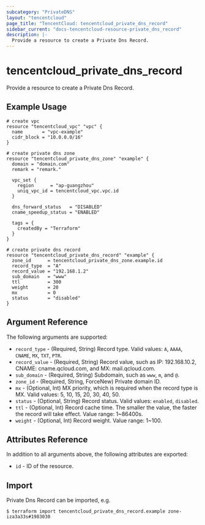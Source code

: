 ```yaml
---
subcategory: "PrivateDNS"
layout: "tencentcloud"
page_title: "TencentCloud: tencentcloud_private_dns_record"
sidebar_current: "docs-tencentcloud-resource-private_dns_record"
description: |-
  Provide a resource to create a Private Dns Record.
---
```


# tencentcloud_private_dns_record

Provide a resource to create a Private Dns Record.

## Example Usage

```hcl
# create vpc
resource "tencentcloud_vpc" "vpc" {
  name       = "vpc-example"
  cidr_block = "10.0.0.0/16"
}

# create private dns zone
resource "tencentcloud_private_dns_zone" "example" {
  domain = "domain.com"
  remark = "remark."

  vpc_set {
    region      = "ap-guangzhou"
    uniq_vpc_id = tencentcloud_vpc.vpc.id
  }

  dns_forward_status   = "DISABLED"
  cname_speedup_status = "ENABLED"

  tags = {
    createdBy = "Terraform"
  }
}

# create private dns record
resource "tencentcloud_private_dns_record" "example" {
  zone_id      = tencentcloud_private_dns_zone.example.id
  record_type  = "A"
  record_value = "192.168.1.2"
  sub_domain   = "www"
  ttl          = 300
  weight       = 20
  mx           = 0
  status       = "disabled"
}
```

## Argument Reference

The following arguments are supported:

* `record_type` - (Required, String) Record type. Valid values: `A`, `AAAA`, `CNAME`, `MX`, `TXT`, `PTR`.
* `record_value` - (Required, String) Record value, such as IP: 192.168.10.2, CNAME: cname.qcloud.com, and MX: mail.qcloud.com.
* `sub_domain` - (Required, String) Subdomain, such as `www`, `m`, and `@`.
* `zone_id` - (Required, String, ForceNew) Private domain ID.
* `mx` - (Optional, Int) MX priority, which is required when the record type is MX. Valid values: 5, 10, 15, 20, 30, 40, 50.
* `status` - (Optional, String) Record status. Valid values: `enabled`, `disabled`.
* `ttl` - (Optional, Int) Record cache time. The smaller the value, the faster the record will take effect. Value range: 1~86400s.
* `weight` - (Optional, Int) Record weight. Value range: 1~100.

## Attributes Reference

In addition to all arguments above, the following attributes are exported:

* `id` - ID of the resource.




## Import

Private Dns Record can be imported, e.g.

```
$ terraform import tencentcloud_private_dns_record.example zone-iza3a33s#1983030
```

